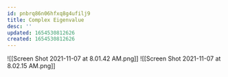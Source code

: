```yaml
---
id: pnbrq86n06hfxq8g4ufilj9
title: Complex Eigenvalue
desc: ''
updated: 1654530812626
created: 1654530812626
---
```

![[Screen Shot 2021-11-07 at 8.01.42 AM.png]]
![[Screen Shot 2021-11-07 at 8.02.15 AM.png]]
